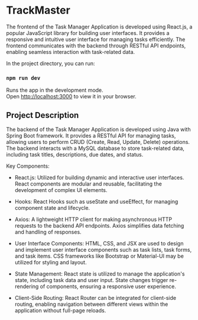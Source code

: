 # TrackMaster 

The frontend of the Task Manager Application is developed using React.js, a popular JavaScript library for building user interfaces. It provides a responsive and intuitive user interface for managing tasks efficiently. The frontend communicates with the backend through RESTful API endpoints, enabling seamless interaction with task-related data.

In the project directory, you can run:

### `npm run dev`

Runs the app in the development mode.\
Open [http://localhost:3000](http://localhost:3000) to view it in your browser.

## Project Description

The backend of the Task Manager Application is developed using Java with Spring Boot framework. It provides a RESTful API for managing tasks, allowing users to perform CRUD (Create, Read, Update, Delete) operations. The backend interacts with a MySQL database to store task-related data, including task titles, descriptions, due dates, and status.

Key Components:

* React.js: Utilized for building dynamic and interactive user interfaces. React components are modular and reusable, facilitating the development of complex UI elements.

* Hooks: React Hooks such as useState and useEffect, for managing component state and lifecycle.

* Axios: A lightweight HTTP client for making asynchronous HTTP requests to the backend API endpoints. Axios simplifies data fetching and handling of responses.

* User Interface Components: HTML, CSS, and JSX are used to design and implement user interface components such as task lists, task forms, and task items. CSS frameworks like Bootstrap or Material-UI may be utilized for styling and layout.

* State Management: React state is utilized to manage the application's state, including task data and user input. State changes trigger re-rendering of components, ensuring a responsive user experience.

* Client-Side Routing: React Router can be integrated for client-side routing, enabling navigation between different views within the application without full-page reloads.
